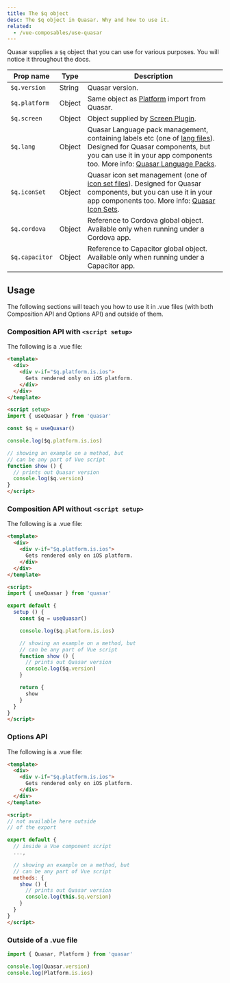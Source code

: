 ```yaml
---
title: The $q object
desc: The $q object in Quasar. Why and how to use it.
related:
  - /vue-composables/use-quasar
---
```


Quasar supplies a `$q` object that you can use for various purposes. You will notice it throughout the docs.

| Prop name | Type | Description |
| --- | --- | --- |
| `$q.version` | String | Quasar version. |
| `$q.platform` | Object | Same object as [Platform](/options/platform-detection) import from Quasar. |
| `$q.screen` | Object | Object supplied by [Screen Plugin](/options/screen-plugin). |
| `$q.lang` | Object | Quasar Language pack management, containing labels etc (one of [lang files](https://github.com/quasarframework/quasar/tree/dev/ui/lang)). Designed for Quasar components, but you can use it in your app components too. More info: [Quasar Language Packs](/options/quasar-language-packs). |
| `$q.iconSet` | Object | Quasar icon set management (one of [icon set files](https://github.com/quasarframework/quasar/tree/dev/ui/icon-set)). Designed for Quasar components, but you can use it in your app components too. More info: [Quasar Icon Sets](/options/quasar-icon-sets). |
| `$q.cordova` | Object | Reference to Cordova global object. Available only when running under a Cordova app. |
| `$q.capacitor` | Object | Reference to Capacitor global object. Available only when running under a Capacitor app. |

## Usage

The following sections will teach you how to use it in .vue files (with both Composition API and Options API) and outside of them.

### Composition API with `<script setup>`

The following is a .vue file:

```html
<template>
  <div>
    <div v-if="$q.platform.is.ios">
      Gets rendered only on iOS platform.
    </div>
  </div>
</template>

<script setup>
import { useQuasar } from 'quasar'

const $q = useQuasar()

console.log($q.platform.is.ios)

// showing an example on a method, but
// can be any part of Vue script
function show () {
  // prints out Quasar version
  console.log($q.version)
}
</script>
```

### Composition API without `<script setup>`

The following is a .vue file:

```html
<template>
  <div>
    <div v-if="$q.platform.is.ios">
      Gets rendered only on iOS platform.
    </div>
  </div>
</template>

<script>
import { useQuasar } from 'quasar'

export default {
  setup () {
    const $q = useQuasar()

    console.log($q.platform.is.ios)

    // showing an example on a method, but
    // can be any part of Vue script
    function show () {
      // prints out Quasar version
      console.log($q.version)
    }

    return {
      show
    }
  }
}
</script>
```

### Options API

The following is a .vue file:

```html
<template>
  <div>
    <div v-if="$q.platform.is.ios">
      Gets rendered only on iOS platform.
    </div>
  </div>
</template>

<script>
// not available here outside
// of the export

export default {
  // inside a Vue component script
  ...,

  // showing an example on a method, but
  // can be any part of Vue script
  methods: {
    show () {
      // prints out Quasar version
      console.log(this.$q.version)
    }
  }
}
</script>
```

### Outside of a .vue file

```js
import { Quasar, Platform } from 'quasar'

console.log(Quasar.version)
console.log(Platform.is.ios)
```
